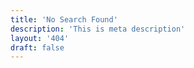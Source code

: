 ```yaml
---
title: 'No Search Found'
description: 'This is meta description'
layout: '404'
draft: false
---
```

